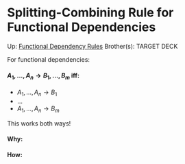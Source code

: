 # Splitting-Combining Rule for Functional Dependencies

Up: [Functional Dependency Rules](functional_dependency_rules)
Brother(s):
TARGET DECK

For functional dependencies:

#### $A_1,...,A_n \rightarrow B_1,...,B_m$ **iff**:

 - $A_1,...,A_n \rightarrow B_1$
 - $...$
 - $A_1,...,A_n \rightarrow B_m$

This works both ways!


































#### Why:
#### How:









